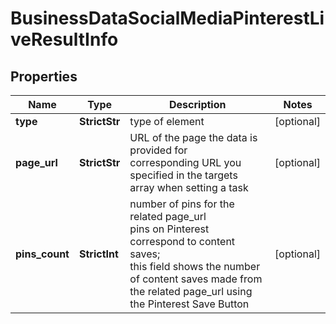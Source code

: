# BusinessDataSocialMediaPinterestLiveResultInfo


## Properties

| Name | Type | Description | Notes |
|------------ | ------------- | ------------- | -------------|
**type** | **StrictStr** | type of element |[optional]|
**page_url** | **StrictStr** | URL of the page the data is provided for<br>corresponding URL you specified in the targets array when setting a task |[optional]|
**pins_count** | **StrictInt** | number of pins for the related page_url<br>pins on Pinterest correspond to content saves;<br>this field shows the number of content saves made from the related page_url using the Pinterest Save Button |[optional]|